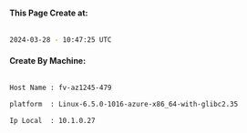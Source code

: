 
   
#### This Page Create at:

```bash

2024-03-28 - 10:47:25 UTC

```

#### Create By Machine:

```bash

Host Name : fv-az1245-479

platform  : Linux-6.5.0-1016-azure-x86_64-with-glibc2.35

Ip Local  : 10.1.0.27

```

